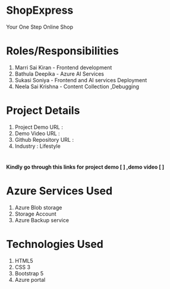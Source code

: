 # ShopExpress
Your One Step Online Shop
# Roles/Responsibilities
  1. Marri Sai Kiran    - Frontend development
  2. Bathula Deepika    - Azure AI Services
  3. Sukasi Soniya      - Frontend and AI services Deployment
  4. Neela Sai Krishna  - Content Collection ,Debugging
# Project Details
1. Project Demo URL      : 
2. Demo Video URL        : 
3. Github Repository URL : 
4. Industry              : Lifestyle     
# 
**Kindly go through this links for project demo [  ]  ,demo video [  ]**
# Azure Services Used
  1. Azure Blob storage
  1. Storage Account
  1. Azure Backup service

# Technologies Used
   1.	HTML5
   2.	CSS 3
   3.	Bootstrap 5
   4.	Azure portal
